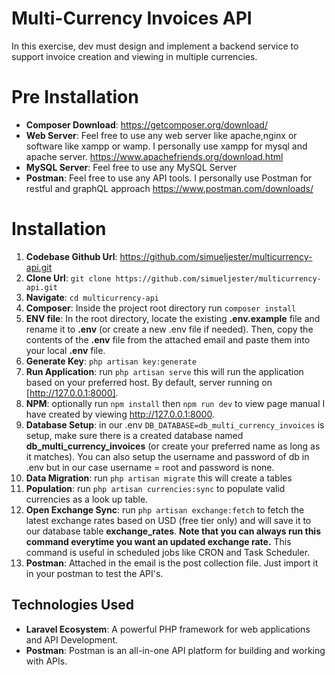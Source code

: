 # Multi-Currency Invoices API
In this exercise, dev must design and implement a backend service to support invoice creation and viewing in
multiple currencies.
# Pre Installation
-  **Composer Download**: https://getcomposer.org/download/
-  **Web Server**: Feel free to use any web server like apache,nginx or software like xampp or wamp. I personally use xampp for mysql and apache server. https://www.apachefriends.org/download.html
-  **MySQL Server**: Feel free to use any MySQL Server
-  **Postman**: Feel free to use any API tools. I personally use Postman for restful and graphQL approach https://www.postman.com/downloads/
# Installation
1.  **Codebase Github Url**: https://github.com/simueljester/multicurrency-api.git
2.  **Clone Url**: `git clone https://github.com/simueljester/multicurrency-api.git`
3.  **Navigate**: `cd multicurrency-api`
4.  **Composer**: Inside the project root directory run `composer install`
5.  **ENV file**: In the root directory, locate the existing **.env.example** file and rename it to **.env** (or create a new .env file if needed). Then, copy the contents of the **.env** file from the attached email and paste them into your local **.env** file.
6.  **Generate Key**: `php artisan key:generate`
7.  **Run Application**: run `php artisan serve` this will run the application based on your preferred host. By default, server running on [http://127.0.0.1:8000].
9.  **NPM**: optionally run `npm install` then `npm run dev` to view page manual I have created by viewing http://127.0.0.1:8000.
8.  **Database Setup**: in our .env `DB_DATABASE=db_multi_currency_invoices` is setup, make sure there is a created database named **db_multi_currency_invoices** (or create your preferred name as long as it matches). You can also setup the username and password of db in .env but in our case username = root and password is none.
9.  **Data Migration**: run `php artisan migrate` this will create a tables
10. **Population**: run `php artisan currencies:sync` to populate valid currencies as a look up table.
11. **Open Exchange Sync**: run `php artisan exchange:fetch` to fetch the latest exchange rates based on USD (free tier only) and will save it to our database table **exchange_rates**. **Note that you can always run this command everytime you want an updated exchange rate.** This command is useful in scheduled jobs like CRON and Task Scheduler. 
12. **Postman**: Attached in the email is the post collection file. Just import it in your postman to test the API's. 

  
## Technologies Used
-  **Laravel Ecosystem**: A powerful PHP framework for web applications and API Development.
-  **Postman**: Postman is an all-in-one API platform for building and working with APIs.
